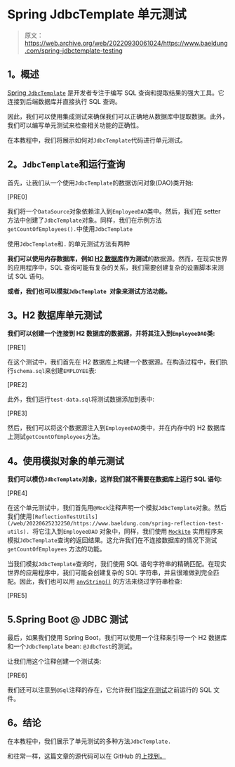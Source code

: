 # Spring JdbcTemplate 单元测试

> 原文：<https://web.archive.org/web/20220930061024/https://www.baeldung.com/spring-jdbctemplate-testing>

## **1。概述**

[Spring `JdbcTemplate`](/web/20220625232250/https://www.baeldung.com/spring-jdbc-jdbctemplate) 是开发者专注于编写 SQL 查询和提取结果的强大工具。它连接到后端数据库并直接执行 SQL 查询。

因此，我们可以使用集成测试来确保我们可以正确地从数据库中提取数据。此外，我们可以编写单元测试来检查相关功能的正确性。

在本教程中，我们将展示如何对`JdbcTemplate`代码进行单元测试。

## **2。`JdbcTemplate`和运行查询**

首先，让我们从一个使用`JdbcTemplate`的数据访问对象(DAO)类开始:

[PRE0]

我们将一个`DataSource`对象依赖注入到`EmployeeDAO`类中。然后，我们在 setter 方法中创建了`JdbcTemplate`对象。同样，我们在示例方法`getCountOfEmployees().`中使用`JdbcTemplate`

使用`JdbcTemplate`和`.` 的单元测试方法有两种

**我们可以使用内存数据库，例如 [H2 数据库](/web/20220625232250/https://www.baeldung.com/spring-boot-h2-database)作为测试**的数据源。然而，在现实世界的应用程序中，SQL 查询可能有复杂的关系，我们需要创建复杂的设置脚本来测试 SQL 语句。

**或者，我们也可以模拟`JdbcTemplate `对象来测试方法功能。**

## **3。H2 数据库单元测试**

**我们可以创建一个连接到 H2 数据库的数据源，并将其注入到`EmployeeDAO`类:**

[PRE1]

在这个测试中，我们首先在 H2 数据库上构建一个数据源。在构造过程中，我们执行`schema.sql`来创建`EMPLOYEE`表:

[PRE2]

此外，我们运行`test-data.sql`将测试数据添加到表中:

[PRE3]

然后，我们可以将这个数据源注入到`EmployeeDAO`类中，并在内存中的 H2 数据库上测试`getCountOfEmployees`方法。

## **4。使用模拟对象的单元测试**

**我们可以模仿`JdbcTemplate`对象，这样我们就不需要在数据库上运行 SQL 语句:**

[PRE4]

在这个单元测试中，我们首先用`@Mock`注释声明一个模拟`JdbcTemplate`对象。然后我们使用`[ReflectionTestUtils](/web/20220625232250/https://www.baeldung.com/spring-reflection-test-utils). `将它注入到`EmployeeDAO` 对象中，同样，我们使用 [`Mockito`](/web/20220625232250/https://www.baeldung.com/mockito-mock-methods) 实用程序来模拟`JdbcTemplate`查询的返回结果。这允许我们在不连接数据库的情况下测试`getCountOfEmployees` 方法的功能。

当我们模拟`JdbcTemplate`查询时，我们使用 SQL 语句字符串的精确匹配。在现实世界的应用程序中，我们可能会创建复杂的 SQL 字符串，并且很难做到完全匹配。因此，我们也可以用 [`anyString()`](/web/20220625232250/https://www.baeldung.com/mockito-argument-matchers) 的方法来绕过字符串检查:

[PRE5]

## 5.Spring Boot @ JDBC 测试

最后，如果我们使用 Spring Boot，我们可以使用一个注释来引导一个 H2 数据库和一个`JdbcTemplate` bean: `@JdbcTest`的测试。

让我们用这个注释创建一个测试类:

[PRE6]

我们还可以注意到`@Sql`注释的存在，它允许我们[指定在测试](/web/20220625232250/https://www.baeldung.com/spring-boot-data-sql-and-schema-sql)之前运行的 SQL 文件。

## **6。结论**

在本教程中，我们展示了单元测试的多种方法`JdbcTemplate.`

和往常一样，这篇文章的源代码可以在 GitHub 的[上找到。](https://web.archive.org/web/20220625232250/https://github.com/eugenp/tutorials/tree/master/persistence-modules/spring-jdbc)